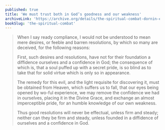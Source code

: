 ```yaml
---
published: true
title: 'We must trust both in God’s goodness and our weakness'
archiveLink: 'https://archive.org/details/the-spiritual-combat-dornin-edition/page/110?view=theater'
bookSlug: 'the-spiritual-combat'
---
```


> When I say ready compliance, I would not be understood to mean mere desires, or feeble and barren resolutions, by which so many are deceived, for the following reasons:
>
> First, such desires and resolutions, have not for their foundation a diffidence ourselves and a confidence in God; the consequence of which is, that a soul puffed up with a secret pride, is so blind as to take that for solid virtue which is only so in appearance.
>
> The remedy for this evil, and the light requisite for discovering it, must be obtained from Heaven, which suffers us to fall, that our eyes being opened by wo-ful experience, we may remove the confidence we had in ourselves, placing it in the Divine Grace, and exchange an almost imperceptible pride, for an humble knowledge of our own weakness.
>
> Thus good resolutions will never be effectual, unless firm and steady; neither can they be firm and steady, unless founded in a diffidence of ourselves and a confidence in God.
